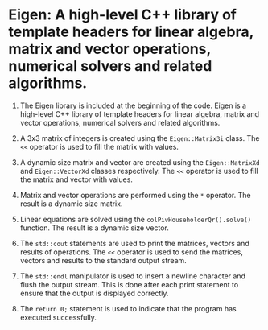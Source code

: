# Eigen: A high-level C++ library of template headers for linear algebra, matrix and vector operations, numerical solvers and related algorithms.

1. The Eigen library is included at the beginning of the code. Eigen is a high-level C++ library of template headers for linear algebra, matrix and vector operations, numerical solvers and related algorithms.

2. A 3x3 matrix of integers is created using the `Eigen::Matrix3i` class. The `<<` operator is used to fill the matrix with values.

3. A dynamic size matrix and vector are created using the `Eigen::MatrixXd` and `Eigen::VectorXd` classes respectively. The `<<` operator is used to fill the matrix and vector with values.

4. Matrix and vector operations are performed using the `*` operator. The result is a dynamic size matrix.

5. Linear equations are solved using the `colPivHouseholderQr().solve()` function. The result is a dynamic size vector.

6. The `std::cout` statements are used to print the matrices, vectors and results of operations. The `<<` operator is used to send the matrices, vectors and results to the standard output stream.

7. The `std::endl` manipulator is used to insert a newline character and flush the output stream. This is done after each print statement to ensure that the output is displayed correctly.

8. The `return 0;` statement is used to indicate that the program has executed successfully.
